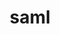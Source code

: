 ---
layout: landing_page
sidebar: qq_cli_command_reference_sidebar
summary: Listing of commands for saml
title: saml

---